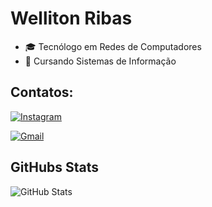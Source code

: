 # Welliton Ribas
  - 🎓 Tecnólogo em Redes de Computadores
  - 📖 Cursando Sistemas de Informação


## Contatos:
[![Instagram](https://img.shields.io/badge/instagram-0A66C2?style=for-the-badge&logo=instagram&logoColor=white)](https://www.instagram.com/wellitonribas88/)

[![Gmail](https://img.shields.io/badge/gmail-0A66C2?style=for-the-badge&logo=gmail&logoColor=white)](wellitonribas@gmail.com/)


## GitHubs Stats
![GitHub Stats](https://github-readme-stats.vercel.app/api?username=wellitonribas&theme=transparent&bg_color=000&border_color=30A3DC&show_icons=true&icon_color=30A3DC&title_color=30A3DC&text_color=FFF&hide=stars&hide_title=true)

